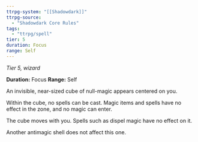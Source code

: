 ```yaml
---
ttrpg-system: "[[Shadowdark]]"
ttrpg-source: 
  - "Shadowdark Core Rules"
tags:
  - "ttrpg/spell"
tier: 5
duration: Focus
range: Self
---
```

*Tier 5, wizard*

**Duration:** Focus
**Range:** Self

An invisible, near-sized cube of null-magic appears centered on you.

Within the cube, no spells can be cast. Magic items and spells have no effect in the zone, and no magic can enter.

The cube moves with you. Spells such as dispel magic have no effect on it.

Another antimagic shell does not affect this one.

